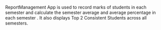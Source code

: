 ReportManagement App is used to record marks of students in each semester and calculate the semester average and average percentage in each semester . It also displays Top 2 Consistent Students across all semesters.
